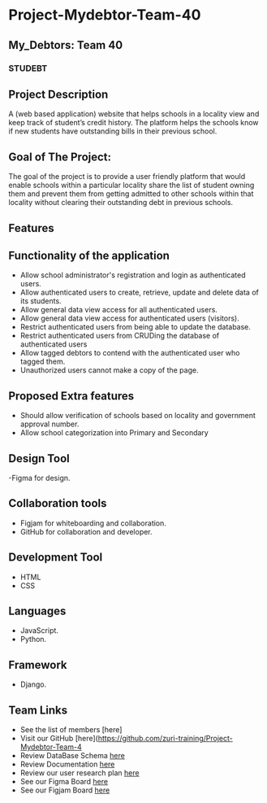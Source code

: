 # Project-Mydebtor-Team-40

## My_Debtors: Team 40
### STUDEBT 

## Project Description
A (web based application) website that helps schools in a locality view and keep track of student’s credit history. The platform helps the schools know if new students have outstanding bills in their previous school. 

## Goal of The Project: 
The goal of the project is to provide a user friendly platform that would enable schools within a particular locality share the list of student owning them and prevent them from getting admitted to other schools within that locality without clearing their outstanding debt in previous schools.

## Features


## Functionality of the application
- Allow school administrator's registration and login as authenticated users.
- Allow authenticated users to create, retrieve, update and delete data of its students.
- Allow general data view access for all authenticated users.
- Allow general data view access for authenticated users (visitors).
- Restrict authenticated users from being able to update the database. 
- Restrict authenticated users from CRUDing the database of authenticated users
- Allow tagged debtors to contend with the authenticated user who tagged them.
- Unauthorized users cannot make a copy of the page.

## Proposed Extra features
- Should allow verification of schools based on locality and government approval number.
- Allow school categorization into Primary and Secondary

## Design Tool
-Figma for design.

## Collaboration tools
- Figjam for whiteboarding and collaboration.
- GitHub for collaboration and developer.

## Development Tool
- HTML
- CSS

## Languages
- JavaScript.
- Python.

## Framework
- Django.

## Team Links
- See the list of members [here]
- Visit our GitHub [here](https://github.com/zuri-training/Project-Mydebtor-Team-4
- Review DataBase Schema [here](https://drive.google.com/drive/u/0/folders/1IVnKx77_AQyTkRvFRjrFk0D_cRe1YkPJ)
- Review Documentation [here](https://docs.google.com/document/d/1BIEX_rfV5J6cS7fNAdor8Qyl3_3fM1Cr0K7G7ot-jbI/edit)
- Review our user research plan [here](https://docs.google.com/document/d/18CDMxCiKuRJf8VVVtRcXeqaNqN9PgqfwyIrLIUJydCo/edit?usp=sharing)
- See our Figma Board [here](https://www.figma.com/file/j8hznqDDMZwr8FPzXvUv8g/Team-40-_My-Debtors(-Studebt)?node-id=374%3A6091)
- See our Figjam Board [here](https://www.figma.com/file/PVziRLWRyTE7rJZVhdHPBV/Team-40-_-My-Debtors(Studebt)?node-id=0%3A1)
